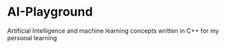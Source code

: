 # AI-Playground
Artificial Intelligence and machine learning concepts written in C++ for my personal learning
